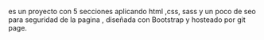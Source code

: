 es un proyecto con 5 secciones aplicando html ,css, sass y un poco de seo para seguridad de la pagina , diseñada con Bootstrap y hosteado por git page.
